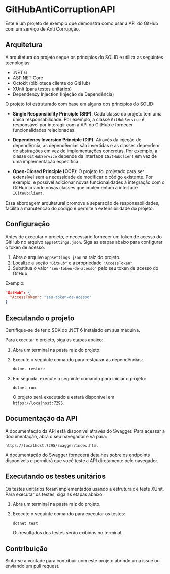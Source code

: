 # GitHubAntiCorruptionAPI

Este é um projeto de exemplo que demonstra como usar a API do GitHub com um serviço de Anti Corrupção.

## Arquitetura

A arquitetura do projeto segue os princípios do SOLID e utiliza as seguintes tecnologias:

- .NET 6
- ASP.NET Core
- Octokit (biblioteca cliente do GitHub)
- XUnit (para testes unitários)
- Dependency Injection (Injeção de Dependência)

O projeto foi estruturado com base em alguns dos princípios do SOLID:

- **Single Responsibility Principle (SRP)**: Cada classe do projeto tem uma única responsabilidade. Por exemplo, a classe `GitHubService` é responsável por interagir com a API do GitHub e fornecer funcionalidades relacionadas.

- **Dependency Inversion Principle (DIP)**: Através da injeção de dependência, as dependências são invertidas e as classes dependem de abstrações em vez de implementações concretas. Por exemplo, a classe `GitHubService` depende da interface `IGitHubClient` em vez de uma implementação específica.

- **Open-Closed Principle (OCP)**: O projeto foi projetado para ser extensível sem a necessidade de modificar o código existente. Por exemplo, é possível adicionar novas funcionalidades à integração com o GitHub criando novas classes que implementam a interface `IGitHubClient`.

Essa abordagem arquitetural promove a separação de responsabilidades, facilita a manutenção do código e permite a extensibilidade do projeto.

## Configuração

Antes de executar o projeto, é necessário fornecer um token de acesso do GitHub no arquivo `appsettings.json`. Siga as etapas abaixo para configurar o token de acesso:

1. Abra o arquivo `appsettings.json` na raiz do projeto.
2. Localize a seção `"GitHub"` e a propriedade `"AccessToken"`.
3. Substitua o valor `"seu-token-de-acesso"` pelo seu token de acesso do GitHub.

Exemplo:

```json
"GitHub": {
  "AccessToken": "seu-token-de-acesso"
}
```

## Executando o projeto

Certifique-se de ter o SDK do .NET 6 instalado em sua máquina.

Para executar o projeto, siga as etapas abaixo:

1. Abra um terminal na pasta raiz do projeto.
2. Execute o seguinte comando para restaurar as dependências:

   ```
   dotnet restore
   ```

3. Em seguida, execute o seguinte comando para iniciar o projeto:

   ```
   dotnet run
   ```

   O projeto será executado e estará disponível em `https://localhost:7295`.

## Documentação da API

A documentação da API está disponível através do Swagger. Para acessar a documentação, abra o seu navegador e vá para:

```
https://localhost:7295/swagger/index.html
```

A documentação do Swagger fornecerá detalhes sobre os endpoints disponíveis e permitirá que você teste a API diretamente pelo navegador.

## Executando os testes unitários

Os testes unitários foram implementados usando a estrutura de teste XUnit. Para executar os testes, siga as etapas abaixo:

1. Abra um terminal na pasta raiz do projeto.
2. Execute o seguinte comando para executar os testes:

   ```
   dotnet test
   ```

   Os resultados dos testes serão exibidos no terminal.

## Contribuição

Sinta-se à vontade para contribuir com este projeto abrindo uma issue ou enviando um pull request.
